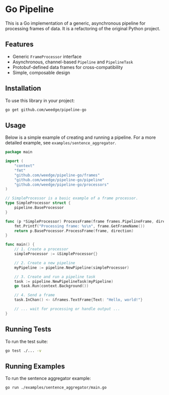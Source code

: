 # Go Pipeline

This is a Go implementation of a generic, asynchronous pipeline for processing frames of data. It is a refactoring of the original Python project.

## Features

- Generic `FrameProcessor` interface
- Asynchronous, channel-based `Pipeline` and `PipelineTask`
- Protobuf-defined data frames for cross-compatibility
- Simple, composable design

## Installation

To use this library in your project:
```bash
go get github.com/weedge/pipeline-go
```

## Usage

Below is a simple example of creating and running a pipeline. For a more detailed example, see `examples/sentence_aggregator`.

```go
package main

import (
	"context"
	"fmt"
	"github.com/weedge/pipeline-go/frames"
	"github.com/weedge/pipeline-go/pipeline"
	"github.com/weedge/pipeline-go/processors"
)

// SimpleProcessor is a basic example of a frame processor.
type SimpleProcessor struct {
	pipeline.BaseProcessor
}

func (p *SimpleProcessor) ProcessFrame(frame frames.PipelineFrame, direction processors.FrameDirection) error {
	fmt.Printf("Processing frame: %s\n", frame.GetFrameName())
	return p.BaseProcessor.ProcessFrame(frame, direction)
}

func main() {
	// 1. Create a processor
	simpleProcessor := &SimpleProcessor{}

	// 2. Create a new pipeline
	myPipeline := pipeline.NewPipeline(simpleProcessor)

	// 3. Create and run a pipeline task
	task := pipeline.NewPipelineTask(myPipeline)
	go task.Run(context.Background())

	// 4. Send a frame
	task.InChan() <- &frames.TextFrame{Text: "Hello, world!"}

	// ... wait for processing or handle output ...
}
```

## Running Tests

To run the test suite:
```bash
go test ./... -v
```

## Running Examples

To run the sentence aggregator example:
```bash
go run ./examples/sentence_aggregator/main.go
```
```
